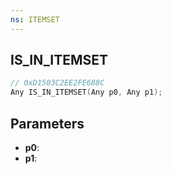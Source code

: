 ```yaml
---
ns: ITEMSET
---
```

## IS_IN_ITEMSET

```c
// 0xD1503C2EE2FE688C
Any IS_IN_ITEMSET(Any p0, Any p1);
```

## Parameters
* **p0**:
* **p1**:
